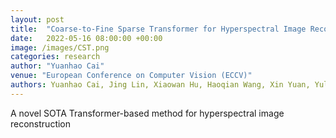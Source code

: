 ```yaml
---
layout: post
title:  "Coarse-to-Fine Sparse Transformer for Hyperspectral Image Reconstruction"
date:   2022-05-16 08:00:00 +00:00
image: /images/CST.png
categories: research
author: "Yuanhao Cai"
venue: "European Conference on Computer Vision (ECCV)"
authors: Yuanhao Cai, Jing Lin, Xiaowan Hu, Haoqian Wang, Xin Yuan, Yulun Zhang, Radu Timofte, Luc Van Gool
---
```

A novel SOTA Transformer-based method for hyperspectral image reconstruction
